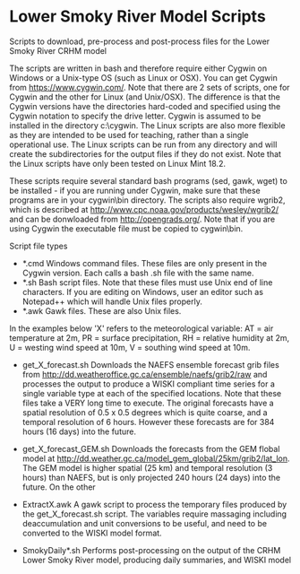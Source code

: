 # Lower Smoky River Model Scripts
Scripts to download, pre-process and post-process files for the Lower Smoky River CRHM model

The scripts are written in bash and therefore require either Cygwin on Windows or a Unix-type OS (such as Linux or OSX).
You can get Cygwin from https://www.cygwin.com/.
Note that there are 2 sets of scripts, one for Cygwin and the other for Linux (and Unix/OSX). The difference is that the Cygwin versions have the directories hard-coded and specified using the Cygwin notation to specify the drive letter. Cygwin is assumed to be installed in the directory c:\cygwin. The Linux scripts are also more flexible as they are intended to be used for teaching, rather than a single operational use.
The Linux scripts can be run from any directory and will create the subdirectories for the output files if they do not exist. Note that the Linux scripts have only been tested on Linux Mint 18.2.

These scripts require several standard bash programs (sed, gawk, wget) to be installed - if you are running under Cygwin, make sure that these programs are in your cygwin\bin directory. The scripts also require wgrib2, which is described at http://www.cpc.noaa.gov/products/wesley/wgrib2/ and can be donwloaded from http://opengrads.org/. Note that if you are using Cygwin the executable file must be copied to cygwin\bin.

Script file types

*  *.cmd    Windows command files. These files are only present in the Cygwin version. Each calls a bash .sh file with the same name.
*  *.sh     Bash script files. Note that these files must use Unix end of line characters. If you are editing on Windows, user an editor such as Notepad++ which will handle Unix files properly.
*  *.awk    Gawk files. These are also Unix files.

In the examples below 'X' refers to the meteorological variable:
AT = air temperature at 2m, 
PR = surface precipitation,
RH = relative humidity at 2m,
U  = westing wind speed at 10m,
V =  southing wind speed at 10m.

* get_X_forecast.sh  Downloads the NAEFS ensemble forecast grib files from http://dd.weatheroffice.gc.ca/ensemble/naefs/grib2/raw and processes the output to produce a WISKI compliant time series for a single variable type at each of the specified locations. Note that these files take a VERY long time to execute. The original forecasts have a spatial resolution of 0.5 x 0.5 degrees which is quite coarse, and a temporal resolution of 6 hours. However these forecasts are for 384 hours (16 days) into the future.

* get_X_forecast_GEM.sh Downloads the forecasts from the GEM flobal model at http://dd.weather.gc.ca/model_gem_global/25km/grib2/lat_lon. The GEM model is higher spatial (25 km) and temporal resolution (3 hours) than NAEFS, but is only projected 240 hours (24 days) into the future. On the other 

* ExtractX.awk  A gawk script to process the temporary files produced by the get_X_forecast.sh script. The variables require massaging including deaccumulation and unit conversions to be useful, and need to be converted to the WISKI model format.

* SmokyDaily*.sh Performs post-processing on the output of the CRHM Lower Smoky River model, producing daily summaries, and WISKI model 
